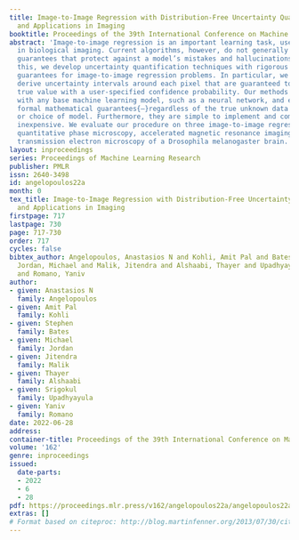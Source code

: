 ```yaml
---
title: Image-to-Image Regression with Distribution-Free Uncertainty Quantification
  and Applications in Imaging
booktitle: Proceedings of the 39th International Conference on Machine Learning
abstract: 'Image-to-image regression is an important learning task, used frequently
  in biological imaging. Current algorithms, however, do not generally offer statistical
  guarantees that protect against a model’s mistakes and hallucinations. To address
  this, we develop uncertainty quantification techniques with rigorous statistical
  guarantees for image-to-image regression problems. In particular, we show how to
  derive uncertainty intervals around each pixel that are guaranteed to contain the
  true value with a user-specified confidence probability. Our methods work in conjunction
  with any base machine learning model, such as a neural network, and endow it with
  formal mathematical guarantees{—}regardless of the true unknown data distribution
  or choice of model. Furthermore, they are simple to implement and computationally
  inexpensive. We evaluate our procedure on three image-to-image regression tasks:
  quantitative phase microscopy, accelerated magnetic resonance imaging, and super-resolution
  transmission electron microscopy of a Drosophila melanogaster brain.'
layout: inproceedings
series: Proceedings of Machine Learning Research
publisher: PMLR
issn: 2640-3498
id: angelopoulos22a
month: 0
tex_title: Image-to-Image Regression with Distribution-Free Uncertainty Quantification
  and Applications in Imaging
firstpage: 717
lastpage: 730
page: 717-730
order: 717
cycles: false
bibtex_author: Angelopoulos, Anastasios N and Kohli, Amit Pal and Bates, Stephen and
  Jordan, Michael and Malik, Jitendra and Alshaabi, Thayer and Upadhyayula, Srigokul
  and Romano, Yaniv
author:
- given: Anastasios N
  family: Angelopoulos
- given: Amit Pal
  family: Kohli
- given: Stephen
  family: Bates
- given: Michael
  family: Jordan
- given: Jitendra
  family: Malik
- given: Thayer
  family: Alshaabi
- given: Srigokul
  family: Upadhyayula
- given: Yaniv
  family: Romano
date: 2022-06-28
address:
container-title: Proceedings of the 39th International Conference on Machine Learning
volume: '162'
genre: inproceedings
issued:
  date-parts:
  - 2022
  - 6
  - 28
pdf: https://proceedings.mlr.press/v162/angelopoulos22a/angelopoulos22a.pdf
extras: []
# Format based on citeproc: http://blog.martinfenner.org/2013/07/30/citeproc-yaml-for-bibliographies/
---
```

